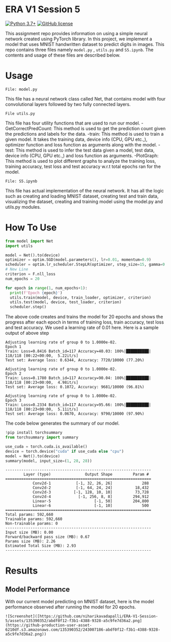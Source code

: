# ERA V1 Session 5

[![Python 3.7+](https://img.shields.io/badge/python-3.7+-blue.svg)](https://www.python.org/downloads/release/python-370/)
[![GitHub license](https://img.shields.io/github/license/TylerYep/torchinfo)](https://github.com/TylerYep/torchinfo/blob/main/LICENSE)


This assignment repo provides information on using a simple neural network created using PyTorch library. In this project, we implement a model that uses MNIST handwritten dataset to predict digits in images. This repo contains three files namely `model.py` , `utils.py` and `S5.ipynb`. The contents and usage of these files are described below.

# Usage

```
File: model.py
```
This file has a neural network class called Net, that contains model with four convolutional layers followed by two fully connected layers. 

```
File utils.py
```
This file has four utility functions that are used to run our model.
-GetCorrectPredCount: This method is used to get the prediction count given the predictions and labels for the data. 
-train: This method is used to train a given model. It takes the training data, device info (CPU, GPU etc.,), optimizer function and loss function as arguments along with the model.
-test: This method is used to infer the test data given a model, test data, device info (CPU, GPU etc.,) and loss function as arguments.
-PlotGraph: This method is used to plot different graphs to analyze the training loss, training accuracy, test loss and test accuracy w.r.t total epochs ran for the model.

```
File: S5.ipynb
```
This file has actual implementation of the neural network. It has all the logic such as creating and loading MNIST dataset, creating test and train data, visualizing the dataset, creating and training model using the model.py and utils.py modules.

# How To Use

```python
from model import Net
import utils

model = Net().to(device)
optimizer = optim.SGD(model.parameters(), lr=0.01, momentum=0.9)
scheduler = optim.lr_scheduler.StepLR(optimizer, step_size=15, gamma=0.1, verbose=True)
# New Line
criterion = F.nll_loss
num_epochs = 20

for epoch in range(1, num_epochs+1):
  print(f'Epoch {epoch}')
  utils.train(model, device, train_loader, optimizer, criterion)
  utils.test(model, device, test_loader, criterion)
  scheduler.step()
```
The above code creates and trains the model for 20 epochs and shows the progress after each epoch in terms of training loss, train accuracy, test loss and test accuracy. We used a learning rate of 0.01 here. Here is a sample output of above step

```
Adjusting learning rate of group 0 to 1.0000e-02.
Epoch 1
Train: Loss=0.8416 Batch_id=117 Accuracy=40.03: 100%|██████████| 118/118 [00:22<00:00,  5.22it/s]
Test set: Average loss: 0.6344, Accuracy: 7720/10000 (77.20%)

Adjusting learning rate of group 0 to 1.0000e-02.
Epoch 2
Train: Loss=0.1780 Batch_id=117 Accuracy=90.04: 100%|██████████| 118/118 [00:23<00:00,  4.98it/s]
Test set: Average loss: 0.1072, Accuracy: 9681/10000 (96.81%)

Adjusting learning rate of group 0 to 1.0000e-02.
Epoch 3
Train: Loss=0.2334 Batch_id=117 Accuracy=95.66: 100%|██████████| 118/118 [00:23<00:00,  5.11it/s]
Test set: Average loss: 0.0670, Accuracy: 9790/10000 (97.90%)
```

The code below generates the summary of our model.

```python
!pip install torchsummary
from torchsummary import summary

use_cuda = torch.cuda.is_available()
device = torch.device("cuda" if use_cuda else "cpu")
model = Net().to(device)
summary(model, input_size=(1, 28, 28))
```

```
----------------------------------------------------------------
        Layer (type)               Output Shape         Param #
================================================================
            Conv2d-1           [-1, 32, 26, 26]             288
            Conv2d-2           [-1, 64, 24, 24]          18,432
            Conv2d-3          [-1, 128, 10, 10]          73,728
            Conv2d-4            [-1, 256, 8, 8]         294,912
            Linear-5                   [-1, 50]         204,800
            Linear-6                   [-1, 10]             500
================================================================
Total params: 592,660
Trainable params: 592,660
Non-trainable params: 0
----------------------------------------------------------------
Input size (MB): 0.00
Forward/backward pass size (MB): 0.67
Params size (MB): 2.26
Estimated Total Size (MB): 2.93
----------------------------------------------------------------
```


# Results

## Model Performance

With our current model predicting on MNIST dataset, here is the model performance observed after running the model for 20 epochs.


```
![Screenshot]([https://github.com/niharikavadapalli/ERA-V1-Session-5/assets/135390352/abdf0f12-f3b1-4388-9328-a5c9fe7d36a2.png](https://github-production-user-asset-6210df.s3.amazonaws.com/135390352/243007186-abdf0f12-f3b1-4388-9328-a5c9fe7d36a2.png))

```

